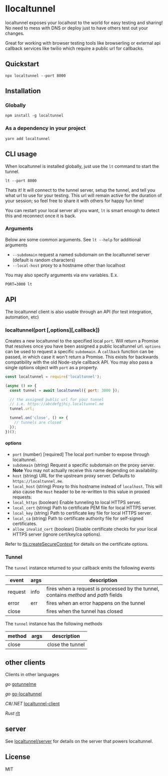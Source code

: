 # llocaltunnel

localtunnel exposes your localhost to the world for easy testing and sharing! No need to mess with DNS or deploy just to have others test out your changes.

Great for working with browser testing tools like browserling or external api callback services like twilio which require a public url for callbacks.

## Quickstart

```
npx localtunnel --port 8000
```

## Installation

### Globally

```
npm install -g localtunnel
```

### As a dependency in your project

```
yarn add localtunnel
```

## CLI usage

When localtunnel is installed globally, just use the `lt` command to start the tunnel.

```
lt --port 8000
```

Thats it! It will connect to the tunnel server, setup the tunnel, and tell you what url to use for your testing. This url will remain active for the duration of your session; so feel free to share it with others for happy fun time!

You can restart your local server all you want, `lt` is smart enough to detect this and reconnect once it is back.

### Arguments

Below are some common arguments. See `lt --help` for additional arguments

- `--subdomain` request a named subdomain on the localtunnel server (default is random characters)
- `--local-host` proxy to a hostname other than localhost

You may also specify arguments via env variables. E.x.

```
PORT=3000 lt
```

## API

The localtunnel client is also usable through an API (for test integration, automation, etc)

### localtunnel(port [,options][,callback])

Creates a new localtunnel to the specified local `port`. Will return a Promise that resolves once you have been assigned a public localtunnel url. `options` can be used to request a specific `subdomain`. A `callback` function can be passed, in which case it won't return a Promise. This exists for backwards compatibility with the old Node-style callback API. You may also pass a single options object with `port` as a property.

```js
const localtunnel = require('localtunnel');

(async () => {
  const tunnel = await localtunnel({ port: 3000 });

  // the assigned public url for your tunnel
  // i.e. https://abcdefgjhij.localtunnel.me
  tunnel.url;

  tunnel.on('close', () => {
    // tunnels are closed
  });
})();
```

#### options

- `port` (number) [required] The local port number to expose through localtunnel.
- `subdomain` (string) Request a specific subdomain on the proxy server. **Note** You may not actually receive this name depending on availability.
- `host` (string) URL for the upstream proxy server. Defaults to `https://localtunnel.me`.
- `local_host` (string) Proxy to this hostname instead of `localhost`. This will also cause the `Host` header to be re-written to this value in proxied requests.
- `local_https` (boolean) Enable tunneling to local HTTPS server.
- `local_cert` (string) Path to certificate PEM file for local HTTPS server.
- `local_key` (string) Path to certificate key file for local HTTPS server.
- `local_ca` (string) Path to certificate authority file for self-signed certificates.
- `allow_invalid_cert` (boolean) Disable certificate checks for your local HTTPS server (ignore cert/key/ca options).

Refer to [tls.createSecureContext](https://nodejs.org/api/tls.html#tls_tls_createsecurecontext_options) for details on the certificate options.

### Tunnel

The `tunnel` instance returned to your callback emits the following events

| event   | args | description                                                                          |
| ------- | ---- | ------------------------------------------------------------------------------------ |
| request | info | fires when a request is processed by the tunnel, contains _method_ and _path_ fields |
| error   | err  | fires when an error happens on the tunnel                                            |
| close   |      | fires when the tunnel has closed                                                     |

The `tunnel` instance has the following methods

| method | args | description      |
| ------ | ---- | ---------------- |
| close  |      | close the tunnel |

## other clients

Clients in other languages

_go_ [gotunnelme](https://github.com/NoahShen/gotunnelme)

_go_ [go-localtunnel](https://github.com/localtunnel/go-localtunnel)

_C#/.NET_ [localtunnel-client](https://github.com/angelobreuer/localtunnel-client)

_Rust_ [rlt](https://github.com/kaichaosun/rlt)

## server

See [localtunnel/server](//github.com/localtunnel/server) for details on the server that powers localtunnel.

## License

MIT
